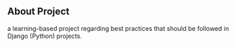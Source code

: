## About Project 
a learning-based project regarding best practices that should be followed in Django (Python) projects.

